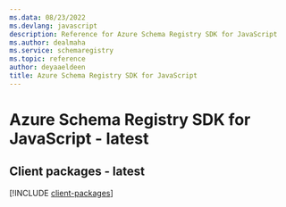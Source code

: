 ```yaml
---
ms.data: 08/23/2022
ms.devlang: javascript
description: Reference for Azure Schema Registry SDK for JavaScript
ms.author: dealmaha
ms.service: schemaregistry
ms.topic: reference
author: deyaaeldeen
title: Azure Schema Registry SDK for JavaScript
---
```

# Azure Schema Registry SDK for JavaScript - latest

## Client packages - latest
[!INCLUDE [client-packages](schema-registry-client-index.md)]